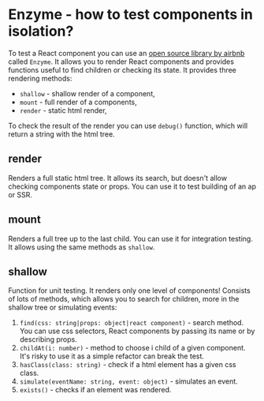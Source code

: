 # Enzyme - how to test components in isolation?

To test a React component you can use an [open source library by airbnb](https://airbnb.io/enzyme/) called `Enzyme`. It allows you to render React components and provides functions useful to find children or checking its state. It provides three rendering methods:
- `shallow` - shallow render of a component,
- `mount` - full render of a components,
- `render` - static html render,

To check the result of the render you can use `debug()` function, which will return a string with the html tree.

## render

Renders a full static html tree. It allows its search, but doesn't allow checking components state or props. You can use it to test building of an ap or SSR.

## mount

Renders a full tree up to the last child. You can use it for integration testing. It allows using the same methods as `shallow`.

## shallow

Function for unit testing. It renders only one level of components! Consists of lots of methods, which allows you to search for children, more in the shallow tree or simulating events:

1. `find(css: string|props: object|react component)` - search method. You can use css selectors, React components by passing its name or by describing props.
2. `childAt(i: number)` - method to choose i child of a given component. It's risky to use it as a simple refactor can break the test.
3. `hasClass(class: string)` - check if a html element has a given css class.
4. `simulate(eventName: string, event: object)` - simulates an event.
5. `exists()` - checks if an element was rendered.
 
